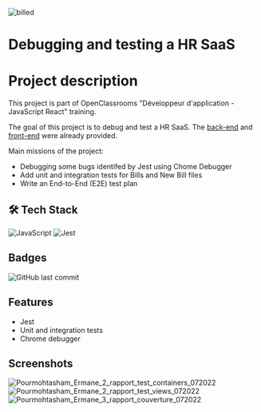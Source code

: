 
![billed](https://user-images.githubusercontent.com/94918200/211411267-aca14f6d-cc68-413a-9cb7-554c449f3786.PNG)
# Debugging and testing a HR SaaS


# Project description

This project is part of OpenClassrooms "Développeur d'application - JavaScript React" training.

The goal of this project is to debug and test a HR SaaS. The [back-end](https://github.com/OpenClassrooms-Student-Center/Billed-app-FR-back) and [front-end](https://github.com/OpenClassrooms-Student-Center/Billed-app-FR-Front) were already provided. 

Main missions of the project: 
- Debugging some bugs identifed by Jest using Chome Debugger
- Add unit and integration tests for Bills and New Bill files
- Write an End-to-End (E2E) test plan



## 🛠 Tech Stack
![JavaScript](https://img.shields.io/badge/javascript-%23323330.svg?style=for-the-badge&logo=javascript&logoColor=%23F7DF1E)
![Jest](https://img.shields.io/badge/-jest-%23C21325?style=for-the-badge&logo=jest&logoColor=white)
## Badges
![GitHub last commit](https://img.shields.io/github/last-commit/EPourmo/debug-and-test-a-hr-saas?style=plastic)

## Features

- Jest
- Unit and integration tests
- Chrome debugger
## Screenshots

![Pourmohtasham_Ermane_2_rapport_test_containers_072022](https://user-images.githubusercontent.com/94918200/211412986-d1f81a60-152f-4b4a-8313-3913b1902d60.PNG)
![Pourmohtasham_Ermane_2_rapport_test_views_072022](https://user-images.githubusercontent.com/94918200/211412995-5b59b877-138e-4be0-bae9-31797af2e258.PNG)
![Pourmohtasham_Ermane_3_rapport_couverture_072022](https://user-images.githubusercontent.com/94918200/211413002-d09f5511-cd10-470e-b998-2dbc6156f089.PNG)

